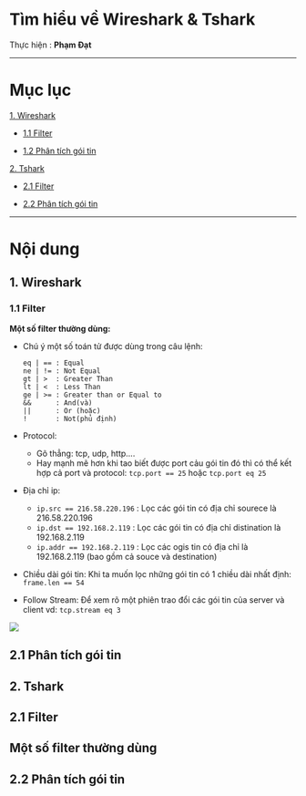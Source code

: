 # Tìm hiểu về Wireshark & Tshark

Thực hiện : **Phạm Đạt**

---
 
# Mục lục

[1. Wireshark](#1)

- [ 1.1 Filter]( #1.1)

- [ 1.2 Phân tích gói tin]( #1.2)

[2. Tshark](#2)

- [ 2.1 Filter]( #2.1)

- [ 2.2 Phân tích gói tin]( #2.2)


---

# Nội dung

<a name="1"></a>
## 1. Wireshark

<a name="1.1"></a>
### 1.1 Filter

**Một số filter thường dùng:**
- Chú ý một số toán tử được dùng trong câu lệnh:
	```
	eq | == : Equal
	ne | != : Not Equal
	gt | >  : Greater Than
	lt | <  : Less Than
	ge | >= : Greater than or Equal to
	&&      : And(và)
	||      : Or (hoặc)
	!		: Not(phủ định)
	 ```
- Protocol: 
	- Gõ thẳng: tcp, udp, http....
	- Hay mạnh mẽ hơn khi tao biết được port cảu gói tin đó thì có thể kết hợp cả port và protocol:
	`tcp.port == 25` hoặc `tcp.port eq 25`
- Địa chỉ ip:
	- `ip.src == 216.58.220.196` : Lọc các gói tin có địa chỉ sourece là 216.58.220.196
	- `ip.dst == 192.168.2.119`  : Lọc các gói tin có địa chỉ distination là 192.168.2.119
	- `ip.addr == 192.168.2.119` : Lọc các ogis tin có địa chỉ là 192.168.2.119 (bao gồm cả souce và destination)
- Chiều dài gói tin:
	Khi ta muốn lọc những gói tin có 1 chiều dài nhất định: `frame.len == 54`

- Follow Stream: Để xem rõ một phiên trao đổi các gói tin của server và client
vd: `tcp.stream eq 3`
<img src="https://i.imgur.com/ilmktBX.png">

<a name="1"></a>
## 2.1 Phân tích gói tin







<a name="2"></a>
## 2. Tshark

<a name="2.1"></a>
## 2.1 Filter
Một số **filter** thường dùng
- 

<a name="2.2"></a>
## 2.2 Phân tích gói tin





